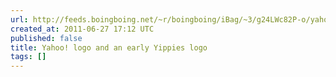 ```yaml
---
url: http://feeds.boingboing.net/~r/boingboing/iBag/~3/g24LWc82P-o/yahoo-logo-and-the-y.html
created_at: 2011-06-27 17:12 UTC
published: false
title: Yahoo! logo and an early Yippies logo
tags: []
---
```



